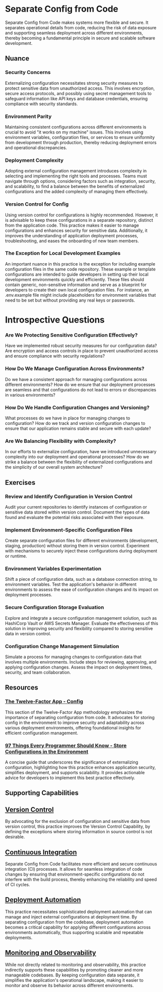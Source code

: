 # Separate Config from Code

Separate Config from Code makes systems more flexible and secure. It separates operational details from code, reducing the risk of data exposure and supporting seamless deployment across different environments, thereby becoming a fundamental principle in secure and scalable software development.

## Nuance

### Security Concerns
Externalizing configuration necessitates strong security measures to protect sensitive data from unauthorized access. This involves encryption, secure access protocols, and possibly using secret management tools to safeguard information like API keys and database credentials, ensuring compliance with security standards.

### Environment Parity
Maintaining consistent configurations across different environments is crucial to avoid "it works on my machine" issues. This involves using environment variables, configuration files, or services to ensure uniformity from development through production, thereby reducing deployment errors and operational discrepancies.

### Deployment Complexity
Adopting external configuration management introduces complexity in selecting and implementing the right tools and processes. Teams must navigate through options, considering factors such as integration, security, and scalability, to find a balance between the benefits of externalized configurations and the added complexity of managing them effectively.

### Version Control for Config
Using version control for configurations is highly recommended.
However, it is advisable to keep these configurations in a separate repository, distinct from the application code.
This practice makes it easier to manage configurations and enhances security for sensitive data.
Additionally, it improves the understanding of application deployment processes, troubleshooting, and eases the onboarding of new team members.

### The Exception for Local Development Examples
An important nuance in this practice is the exception for including example configuration files in the same code repository.
These example or template configurations are intended to guide developers in setting up their local development environments quickly and efficiently.
These files should contain generic, non-sensitive information and serve as a blueprint for developers to create their own local configuration files. For instance, an .env.example file might include placeholders for environment variables that need to be set but without providing any real keys or passwords.

# Introspective Questions

### Are We Protecting Sensitive Configuration Effectively?
Have we implemented robust security measures for our configuration data? Are encryption and access controls in place to prevent unauthorized access and ensure compliance with security regulations?

### How Do We Manage Configuration Across Environments?
Do we have a consistent approach for managing configurations across different environments? How do we ensure that our deployment processes are seamless and that configurations do not lead to errors or discrepancies in various environments?

### How Do We Handle Configuration Changes and Versioning?
What processes do we have in place for managing changes to configuration? How do we track and version configuration changes to ensure that our application remains stable and secure with each update?

### Are We Balancing Flexibility with Complexity?
In our efforts to externalize configuration, have we introduced unnecessary complexity into our deployment and operational processes? How do we strike a balance between the flexibility of externalized configurations and the simplicity of our overall system architecture?

## Exercises

### Review and Identify Configuration in Version Control
Audit your current repositories to identify instances of configuration or sensitive data stored within version control. Document the types of data found and evaluate the potential risks associated with their exposure.

### Implement Environment-Specific Configuration Files
Create separate configuration files for different environments (development, staging, production) without storing them in version control. Experiment with mechanisms to securely inject these configurations during deployment or runtime.

### Environment Variables Experimentation
Shift a piece of configuration data, such as a database connection string, to environment variables. Test the application's behavior in different environments to assess the ease of configuration changes and its impact on deployment processes.

### Secure Configuration Storage Evaluation
Explore and integrate a secure configuration management solution, such as HashiCorp Vault or AWS Secrets Manager. Evaluate the effectiveness of this solution in improving security and flexibility compared to storing sensitive data in version control.

### Configuration Change Management Simulation
Simulate a process for managing changes to configuration data that involves multiple environments. Include steps for reviewing, approving, and applying configuration changes. Assess the impact on deployment times, security, and team collaboration.

## Resources

### [The Twelve-Factor App - Config](https://12factor.net/config)
This section of the Twelve-Factor App methodology emphasizes the importance of separating configuration from code. It advocates for storing config in the environment to improve security and adaptability across various deployment environments, offering foundational insights for efficient configuration management.

### [97 Things Every Programmer Should Know - Store Configurations in the Environment](https://github.com/97-things/97-things-every-programmer-should-know/tree/master/en/thing_61)
A concise guide that underscores the significance of externalizing configuration, highlighting how this practice enhances application security, simplifies deployment, and supports scalability. It provides actionable advice for developers to implement this best practice effectively.

<!-- ## Related Practices -->

<!-- TODO: insert a list of [linked practices](/practices) that relate to this practice. For each item, give a brief explanation of how the linked practice supports / relates to this practice. Also categorize each linked practices as one of the following: Enables, Requires, Improves -->

## Supporting Capabilities

## [Version Control](/capabilities/tech/version-control.md)
By advocating for the exclusion of configuration and sensitive data from version control, this practice improves the Version Control Capability,
by defining the exceptions where storing information in source control is not desirable.

## [Continuous Integration](https://dora.dev/devops-capabilities/technical/continuous-integration)
Separate Config from Code facilitates more efficient and secure continuous integration (CI) processes. It allows for seamless integration of code changes by ensuring that environment-specific configurations do not interfere with the build process, thereby enhancing the reliability and speed of CI cycles.

## [Deployment Automation](https://dora.dev/devops-capabilities/technical/deployment-automation)
This practice necessitates sophisticated deployment automation that can manage and inject external configurations at deployment time. By separating configuration from the codebase, deployment automation becomes a critical capability for applying different configurations across environments automatically, thus supporting scalable and repeatable deployments.

## [Monitoring and Observability](https://dora.dev/devops-capabilities/technical/monitoring-and-observability)
While not directly related to monitoring and observability, this practice indirectly supports these capabilities by promoting cleaner and more manageable codebases. By keeping configuration data separate, it simplifies the application's operational landscape, making it easier to monitor and observe its behavior across different environments.
